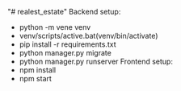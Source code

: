 "# realest_estate" 
Backend setup:
- python -m vene venv
- venv/scripts/active.bat(venv/bin/activate)
- pip install -r requirements.txt
- python manager.py migrate
- python manager.py runserver
Frontend setup:
- npm install
- npm start
